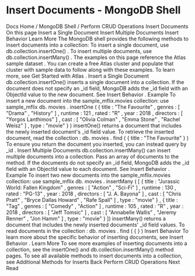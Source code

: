 # Insert Documents - MongoDB Shell


Docs Home / MongoDB Shell / Perform CRUD Operations Insert Documents On this page Insert a Single Document Insert Multiple Documents Insert Behavior Learn More The MongoDB shell provides the following methods to insert documents
into a collection: To insert a single document, use db.collection.insertOne() . To insert multiple documents, use db.collection.insertMany() . The examples on this page reference the Atlas sample dataset . You can create a free Atlas cluster and populate that cluster with sample data to follow along with
these examples. To learn more, see Get Started with Atlas . Insert a Single Document db.collection.insertOne() inserts a single document into a collection. If the document
does not specify an _id field, MongoDB adds the _id field with
an ObjectId value to the new document. See Insert Behavior . Example To insert a new document into the sample_mflix.movies collection: use sample_mflix db. movies . insertOne ( { title : "The Favourite" , genres : [ "Drama" , "History" ] , runtime : 121 , rated : "R" , year : 2018 , directors : [ "Yorgos Lanthimos" ] , cast : [ "Olivia Colman" , "Emma Stone" , "Rachel Weisz" ] , type : "movie" } ) insertOne() returns a document that
includes the newly inserted document's _id field value. To retrieve the inserted document, read the collection : db. movies . find ( { title : "The Favourite" } ) To ensure you return the document you inserted, you can instead
query by _id . Insert Multiple Documents db.collection.insertMany() can insert multiple documents into a collection. Pass an array
of documents to the method. If the documents do not specify an _id field, MongoDB adds the _id field with an ObjectId value to each
document. See Insert Behavior . Example To insert two new documents into the sample_mflix.movies collection: use sample_mflix db. movies . insertMany ( [ { title : "Jurassic World: Fallen Kingdom" , genres : [ "Action" , "Sci-Fi" ] , runtime : 130 , rated : "PG-13" , year : 2018 , directors : [ "J. A. Bayona" ] , cast : [ "Chris Pratt" , "Bryce Dallas Howard" , "Rafe Spall" ] , type : "movie" } , { title : "Tag" , genres : [ "Comedy" , "Action" ] , runtime : 105 , rated : "R" , year : 2018 , directors : [ "Jeff Tomsic" ] , cast : [ "Annabelle Wallis" , "Jeremy Renner" , "Jon Hamm" ] , type : "movie" } ]) insertMany() returns a document that
includes the newly inserted documents' _id field values. To read documents in the collection : db. movies . find ( { } ) Insert Behavior To learn more about the specific behavior of inserting documents,
see Insert Behavior . Learn More To see more examples of inserting documents into a collection, see
the insertOne() and db.collection.insertMany() method pages. To see all available methods to insert documents into a collection,
see Additional Methods for Inserts Back Perform CRUD Operations Next Read

